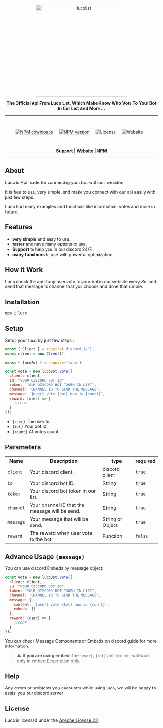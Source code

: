 <p align="center">
  <a href="https://luco-list.xyz">
    <img width="300" src="https://media.discordapp.net/attachments/1084071451109359707/1126740633047027892/Picsart_23-07-07_08-04-55-397.png" alt="lucolist">
  </a>
</p>

<div align="center">
  <b>The Official Api From <a herf="https://luco-list.xyz">Luco List</a>, Which Make Know Who Vote To Your Bot In Our List And More ...</b>
</div>

---

<br/>

<div align="center">

[![NPM downloads][download-image]][download-url] &nbsp; &nbsp;
[![NPM version][npm-image]][npm-url] &nbsp; &nbsp;
![License](https://img.shields.io/npm/l/luco) &nbsp; &nbsp;
![Website](https://img.shields.io/website?url=https%3A%2F%2Fluco-list.xyz&label=luco-list.xyz) &nbsp; &nbsp;

[npm-image]: https://img.shields.io/npm/v/luco.svg?color=green
[npm-url]: https://npmjs.org/package/luco
[download-image]: https://img.shields.io/npm/dt/luco.svg?color=3182b0
[download-url]: https://npmjs.org/package/luco

  </div>

<br />

<div align = "center">

**[ Support ](https://discord.gg/BqG6UKeHkU)** | **[ Website ](https://luco-list.xyz)** | **[ NPM ](https://npmjs.org/package/luco)**

</div>

---

## About

Luco is Api made for connecting your bot with our website.

It is free to use, very simple, and make you connect with our api easily with just few steps.

Luco had many examples and functions like information, votes and more in future.

## Features

-   **very simple** and easy to use.
-   **faster** and have many options to use.
-   **Support** to help you in our discord 24/7.
-   **many functions** to use with powerful optimization.

## How it Work

Luco check the api if any user vote to your bot in our website every *3m* and send that message to channel that you choose and done that simple.

## Installation
```bash
npm i luco
```

## Setup
Setup your luco by just few steps :

```javascript
const { Client } = require('discord.js');
const client = new Client();

const { lucoBot } = require('luco');

const vote = new lucoBot.Vote({
  client: client,
  id: "YOUR DISCORD BOT ID",
  token: "YOUR DISCORD BOT TOKEN IN LIST",
  channel: 'CHANNEL ID TO SEND THE MESSAGE',
  message: `{user} vote {bot} now is {count}`,
  reward: (user) => {
    //CODE
  }
});
```

-  `{user}` The user Id.
-  `{bot}` Your bot Id.
-  `{count}` All votes count.

## Parameters

| Name | Description | type | required|
| -------- | -------- | -------- | -------- |
| `client` | Your discord client. | discord client | `true` 
| `id` | Your discord bot ID. | String | `true`
| `token` | Your discord bot token in our list. | String | `true`
| `channel` | Your channel ID that the message will be send. | String | `true`
| `message` | Your message that will be send. | String or Object | `true`
| `reward` | The reward when user vote to the bot. | Function | `false`

## Advance Usage `(message)`
You can use discord Embeds by message object:
```javascript
const vote = new lucoBot.Vote({
  client: client,
  id: "YOUR DISCORD BOT ID",
  token: "YOUR DISCORD BOT TOKEN IN LIST",
  channel: 'CHANNEL ID TO SEND THE MESSAGE',
  message: {
    content: `{user} vote {bot} now is {count}`,
    embeds: []
  },
  reward: (user) => {
    //CODE
  }
});
```
You can check <a herf="https://discordjs.guide/">Message Components or Embeds</a> on discord guide for more information.
> :warning: **If you are using embed**: the `{user}`, `{bot}` and `{count}` will work only in embed Description only.

## Help
Any errors or problems you encounter while using luco, we will be happy to assist you our <a herf="https://discord.gg/BqG6UKeHkU">discord server</a>

## License

Luco is licensed under the [Apache License 2.0](./LICENSE).